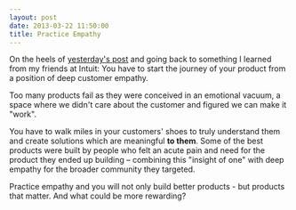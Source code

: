 ```yaml
---
layout: post
date: 2013-03-22 11:50:00
title: Practice Empathy
---
```

On the heels of [yesterday's post](http://theheretic.me/2013/03/21/dont-just-not-be-an-asshole/) and going back to something I learned from my friends at Intuit: You have to start the journey of your product from a position of deep customer empathy.

Too many products fail as they were conceived in an emotional vacuum, a space where we didn't care about the customer and figured we can make it "work".

You have to walk miles in your customers' shoes to truly understand them and create solutions which are meaningful **to them**. Some of the best products were built by people who felt an acute pain and need for the product they ended up building – combining this "insight of one" with deep empathy for the broader community they targeted.

Practice empathy and you will not only build better products - but products that matter. And what could be more rewarding?